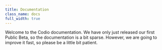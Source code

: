 ```yaml
---
title: Documentation
class_name: docs
full_width: true
---
```


Welcome to the Codio documentation. We have only just released our first Public Beta, so the documentation is a bit sparse. However, we are going to improve it fast, so please be a little bit patient.
